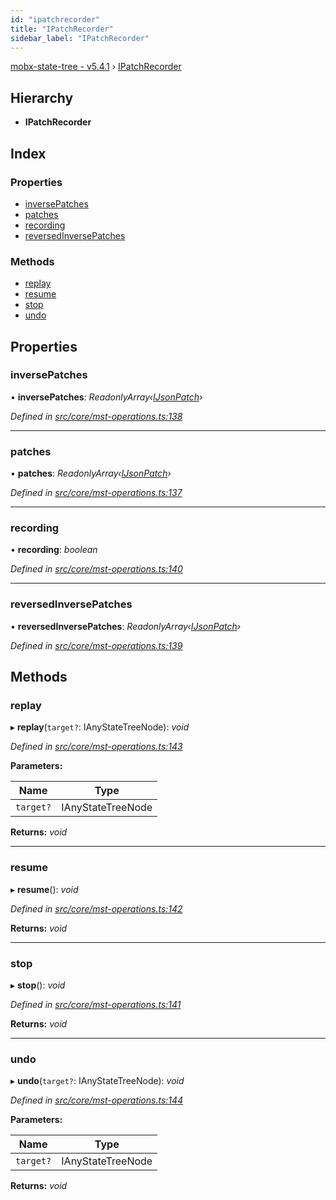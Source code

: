 ```yaml
---
id: "ipatchrecorder"
title: "IPatchRecorder"
sidebar_label: "IPatchRecorder"
---
```


[mobx-state-tree - v5.4.1](../index.md) › [IPatchRecorder](ipatchrecorder.md)

## Hierarchy

* **IPatchRecorder**

## Index

### Properties

* [inversePatches](ipatchrecorder.md#inversepatches)
* [patches](ipatchrecorder.md#patches)
* [recording](ipatchrecorder.md#recording)
* [reversedInversePatches](ipatchrecorder.md#reversedinversepatches)

### Methods

* [replay](ipatchrecorder.md#replay)
* [resume](ipatchrecorder.md#resume)
* [stop](ipatchrecorder.md#stop)
* [undo](ipatchrecorder.md#undo)

## Properties

###  inversePatches

• **inversePatches**: *ReadonlyArray‹[IJsonPatch](ijsonpatch.md)›*

*Defined in [src/core/mst-operations.ts:138](https://github.com/mobxjs/mobx-state-tree/blob/922ac098/src/core/mst-operations.ts#L138)*

___

###  patches

• **patches**: *ReadonlyArray‹[IJsonPatch](ijsonpatch.md)›*

*Defined in [src/core/mst-operations.ts:137](https://github.com/mobxjs/mobx-state-tree/blob/922ac098/src/core/mst-operations.ts#L137)*

___

###  recording

• **recording**: *boolean*

*Defined in [src/core/mst-operations.ts:140](https://github.com/mobxjs/mobx-state-tree/blob/922ac098/src/core/mst-operations.ts#L140)*

___

###  reversedInversePatches

• **reversedInversePatches**: *ReadonlyArray‹[IJsonPatch](ijsonpatch.md)›*

*Defined in [src/core/mst-operations.ts:139](https://github.com/mobxjs/mobx-state-tree/blob/922ac098/src/core/mst-operations.ts#L139)*

## Methods

###  replay

▸ **replay**(`target?`: IAnyStateTreeNode): *void*

*Defined in [src/core/mst-operations.ts:143](https://github.com/mobxjs/mobx-state-tree/blob/922ac098/src/core/mst-operations.ts#L143)*

**Parameters:**

Name | Type |
------ | ------ |
`target?` | IAnyStateTreeNode |

**Returns:** *void*

___

###  resume

▸ **resume**(): *void*

*Defined in [src/core/mst-operations.ts:142](https://github.com/mobxjs/mobx-state-tree/blob/922ac098/src/core/mst-operations.ts#L142)*

**Returns:** *void*

___

###  stop

▸ **stop**(): *void*

*Defined in [src/core/mst-operations.ts:141](https://github.com/mobxjs/mobx-state-tree/blob/922ac098/src/core/mst-operations.ts#L141)*

**Returns:** *void*

___

###  undo

▸ **undo**(`target?`: IAnyStateTreeNode): *void*

*Defined in [src/core/mst-operations.ts:144](https://github.com/mobxjs/mobx-state-tree/blob/922ac098/src/core/mst-operations.ts#L144)*

**Parameters:**

Name | Type |
------ | ------ |
`target?` | IAnyStateTreeNode |

**Returns:** *void*
